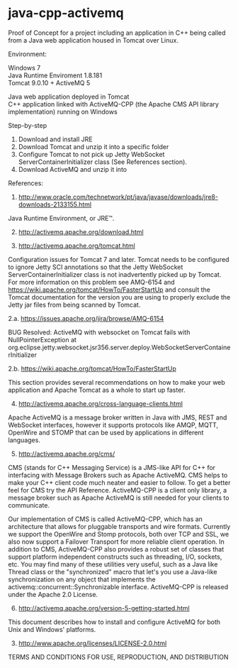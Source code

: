 # java-cpp-activemq
Proof of Concept for a project including an application in C++ being called from a Java web application housed in Tomcat over Linux.

Environment:

Windows 7 <br/>
Java Runtime Enviroment 1.8.181 <br/>
Tomcat 9.0.10 + ActiveMQ 5 <br/>

Java web application deployed in Tomcat <br/>
C++ application linked with ActiveMQ-CPP (the Apache CMS API library implementation) running on Windows <br/>

Step-by-step

1. Download and install JRE
2. Download Tomcat and unzip it into a specific folder
3. Configure Tomcat to not pick up Jetty WebSocket ServerContainerInitializer class (See References section).
3. Download ActiveMQ and unzip it into 

References:

1. http://www.oracle.com/technetwork/pt/java/javase/downloads/jre8-downloads-2133155.html

Java Runtime Environment, or JRE™.

2. http://activemq.apache.org/download.html


2. http://activemq.apache.org/tomcat.html

Configuration issues for Tomcat 7 and later.
Tomcat needs to be configured to ignore Jetty SCI annotations so that the Jetty WebSocket ServerContainerInitializer class is not inadvertently picked up by Tomcat. For more information on this problem see AMQ-6154 and https://wiki.apache.org/tomcat/HowTo/FasterStartUp and consult the Tomcat documentation for the version you are using to properly exclude the Jetty jar files from being scanned by Tomcat.

2.a. https://issues.apache.org/jira/browse/AMQ-6154

BUG Resolved: ActiveMQ with websocket on Tomcat fails with NullPointerException at org.eclipse.jetty.websocket.jsr356.server.deploy.WebSocketServerContainerInitializer

2.b. https://wiki.apache.org/tomcat/HowTo/FasterStartUp

This section provides several recommendations on how to make your web application and Apache Tomcat as a whole to start up faster.


4. http://activemq.apache.org/cross-language-clients.html

Apache ActiveMQ is a message broker written in Java with JMS, REST and WebSocket interfaces, however it supports protocols like AMQP, MQTT, OpenWire and STOMP that can be used by applications in different languages.

5. http://activemq.apache.org/cms/

CMS (stands for C++ Messaging Service) is a JMS-like API for C++ for interfacing with Message Brokers such as Apache ActiveMQ. CMS helps to make your C++ client code much neater and easier to follow. To get a better feel for CMS try the API Reference. ActiveMQ-CPP is a client only library, a message broker such as Apache ActiveMQ is still needed for your clients to communicate.

Our implementation of CMS is called ActiveMQ-CPP, which has an architecture that allows for pluggable transports and wire formats. Currently we support the OpenWire and Stomp protocols, both over TCP and SSL, we also now support a Failover Transport for more reliable client operation. In addition to CMS, ActiveMQ-CPP also provides a robust set of classes that support platform independent constructs such as threading, I/O, sockets, etc. You may find many of these utilities very useful, such as a Java like Thread class or the "synchronized" macro that let's you use a Java-like synchronization on any object that implements the activemq::concurrent::Synchronizable interface. ActiveMQ-CPP is released under the Apache 2.0 License.

6. http://activemq.apache.org/version-5-getting-started.html

This document describes how to install and configure ActiveMQ for both Unix and Windows' platforms.

3. http://www.apache.org/licenses/LICENSE-2.0.html

TERMS AND CONDITIONS FOR USE, REPRODUCTION, AND DISTRIBUTION

